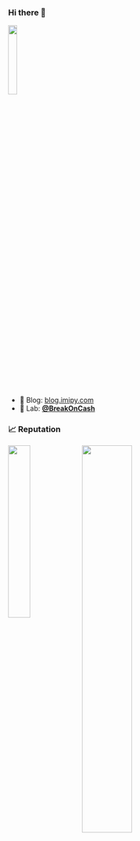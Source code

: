 ### Hi there 👋

<img src="https://github.com/user-attachments/assets/2941be7e-5702-43b3-9dda-b32fb6f089ba" width=19%>

- 📖 Blog: [blog.imipy.com](https://blog.imipy.com)
- 🚧 Lab: [**@BreakOnCash**](https://github.com/BreakOnCrash)


### 📈 Reputation
<div>
  <img src="https://github-readme-stats.vercel.app/api/top-langs/?username=ac0d3r&layout=donut&hide=html,yara,css" width=30% style="float: left">
  <img src="https://github-readme-stats.vercel.app/api?username=ac0d3r&show_icons=true&theme=onedark" width=45%>
</div>
